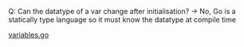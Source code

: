 Q: Can the datatype of a var change after initialisation?
-> No, Go is a statically type language so it must know the datatype at compile time

[variables.go](https://github.com/adiChoudhary/learningGo/blob/main/code/PracticingGo/basics/variables.go)
